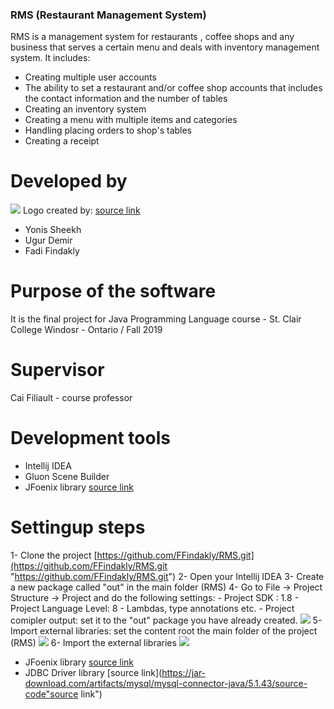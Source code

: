### RMS (Restaurant Management System)

RMS is a management system for restaurants , coffee shops and any business that serves a certain menu and deals with inventory management system. It includes:

- Creating multiple user accounts
- The ability to set a restaurant and/or coffee shop accounts that includes the contact information and the number of tables
- Creating an inventory system
- Creating a menu with multiple items and categories
- Handling placing orders to shop's tables
- Creating a receipt


# Developed by
![](https://ffindakly.scweb.ca/logo.png)
Logo created by: [source link](https://hatchful.shopify.com/ "source's link")
- Yonis Sheekh
- Ugur Demir
- Fadi Findakly


# Purpose of the software
It is the final project for Java Programming Language course - St. Clair College
Windosr - Ontario  / Fall 2019


# Supervisor
Cai Filiault - course professor

# Development tools
- Intellij IDEA
- Gluon Scene Builder
- JFoenix library [source link](https://search.maven.org/remotecontent?filepath=com/jfoenix/jfoenix/8.0.8/jfoenix-8.0.8.jar "source link")

# Settingup steps
1- Clone the project [https://github.com/FFindakly/RMS.git](https://github.com/FFindakly/RMS.git "https://github.com/FFindakly/RMS.git")
2- Open your Intellij IDEA
3- Create a new package called "out" in the main folder (RMS)
4- Go to File -> Project Structure -> Project and do the following settings:
	- Project SDK : 1.8
	- Project Language Level: 8 - Lambdas, type annotations etc.
	- Project comipler output: set it to the "out" package you have already created.
![](https://ffindakly.scweb.ca/screen1.png)
5- Import external libraries: set the content root the main folder of the project (RMS)
![](https://ffindakly.scweb.ca/screen2.png)
6- Import the external libraries
![](https://ffindakly.scweb.ca/Screen3.png)
- JFoenix library [source link](https://github.com/jfoenixadmin/JFoenix.git "source link")
- JDBC Driver library [source link](https://jar-download.com/artifacts/mysql/mysql-connector-java/5.1.43/source-code"source link")




